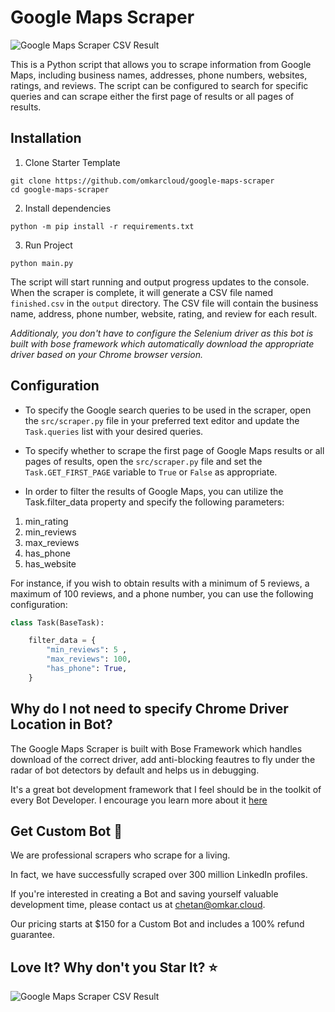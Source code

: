 # Google Maps Scraper

![Google Maps Scraper CSV Result](https://www.omkar.cloud/bose/assets/images/gmap_result-1cb8f15de2fdf7c01f246d81f97aef7c.png)

This is a Python script that allows you to scrape information from Google Maps, including business names, addresses, phone numbers, websites, ratings, and reviews. The script can be configured to search for specific queries and can scrape either the first page of results or all pages of results.

## Installation

1. Clone Starter Template
```
git clone https://github.com/omkarcloud/google-maps-scraper
cd google-maps-scraper
```
2. Install dependencies
```
python -m pip install -r requirements.txt
```
3. Run Project
```
python main.py
```

The script will start running and output progress updates to the console. When the scraper is complete, it will generate a CSV file named `finished.csv` in the `output` directory. The CSV file will contain the business name, address, phone number, website, rating, and review for each result.

*Additionaly, you don't have to configure the Selenium driver as this bot is built with bose framework which automatically download the appropriate driver based on your Chrome browser version.*

## Configuration

- To specify the Google search queries to be used in the scraper, open the `src/scraper.py` file in your preferred text editor and update the `Task.queries` list with your desired queries.

- To specify whether to scrape the first page of Google Maps results or all pages of results, open the `src/scraper.py` file and set the `Task.GET_FIRST_PAGE` variable to `True` or `False` as appropriate.

- In order to filter the results of Google Maps, you can utilize the Task.filter_data property and specify the following parameters:

1. min_rating
2. min_reviews
3. max_reviews
4. has_phone
5. has_website

For instance, if you wish to obtain results with a minimum of 5 reviews, a maximum of 100 reviews, and a phone number, you can use the following configuration:

```python
class Task(BaseTask):

    filter_data = {
        "min_reviews": 5 ,
        "max_reviews": 100,
        "has_phone": True,
    }
```

## Why do I not need to specify Chrome Driver Location in Bot? 

The Google Maps Scraper is built with Bose Framework which handles download of the correct driver, add anti-blocking feautres to fly under the radar of bot detectors by default and helps us in debugging.

It's a great bot development framework that I feel should be in the toolkit of every Bot Developer. I encourage you learn more about it [here](https://www.omkar.cloud/bose/)

## Get Custom Bot 🤖

We are professional scrapers who scrape for a living.

In fact, we have successfully scraped over 300 million LinkedIn profiles.

If you're interested in creating a Bot and saving yourself valuable development time, please contact us at chetan@omkar.cloud.

Our pricing starts at $150 for a Custom Bot and includes a 100% refund guarantee.

<!-- 


We are professional Scrapers who scrape for living. We have experience scraping over 300 Million LinkedIn Profiles. 

If you are interested to save yourself Development Time. Kindly contact us at chetan@omkar.cloud. 

Our Pricing starts at $150 and is full refunadable.  -->

<!-- ## I've created a project capable of parallely running hundreds of bots to scrape Google Maps at scale. If you're interested in saving hours of development time by scraping Google Maps at scale, kindly contact via WhatsApp at https://www.omkar.cloud/l/whatsapp or email me at chetan@omkar.cloud and I would be happy to help. -->


## Love It? Why don't you Star It? ⭐

<!-- ## I've created a project capable of parallely running hundreds of bots to scrape Google Maps at scale. If you're interested in saving hours of development time by scraping Google Maps at scale, kindly contact via WhatsApp at https://www.omkar.cloud/l/whatsapp or email me at chetan@omkar.cloud and I would be happy to help. -->

![Google Maps Scraper CSV Result](https://www.omkar.cloud/bose/assets/images/gmap_result-1cb8f15de2fdf7c01f246d81f97aef7c.png)
<!-- ### I am an IITian with a perfectionist attitude to work, open to projects. See my projects at [https://dev.to/chetanan/chetan-jains-portfolio-cl6](https://dev.to/chetanan/chetan-jains-portfolio-cl6)  -->
